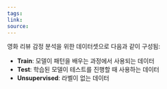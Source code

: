 ```yaml
---
tags: 
link: 
source:
---
```

영화 리뷰 감정 분석을 위한 데이터셋으로 다음과 같이 구성됨:

- **Train**: 모델이 패턴을 배우는 과정에서 사용되는 데이터
- **Test**: 학습된 모델이 테스트를 진행할 때 사용하는 데이터
- **Unsupervised**: 라벨이 없는 데이터